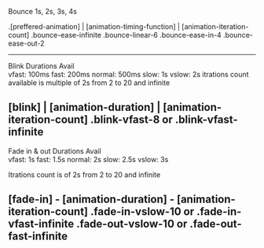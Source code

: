 Bounce 
1s, 2s, 3s, 4s

.[preffered-animation] | [animation-timing-function] | [animation-iteration-count]
.bounce-ease-infinite
.bounce-linear-6
.bounce-ease-in-4
.bounce-ease-out-2

------------------------------------------------------------------------------------------------------------------
Blink
Durations		Avail			
vfast: 			100ms
fast: 			200ms
normal: 		500ms
slow: 			1s
vslow: 			2s
itrations count available is multiple of 2s from 2 to 20 and infinite

[blink] | [animation-duration] | [animation-iteration-count]
.blink-vfast-8 or .blink-vfast-infinite
------------------------------------------------------------------------------------------------------------------

Fade in & out
Durations		Avail			
vfast: 			1s
fast: 			1.5s
normal: 		2s
slow: 			2.5s
vslow: 			3s

Itrations count is of 2s from 2 to 20 and infinite

[fade-in] - [animation-duration] - [animation-iteration-count]
.fade-in-vslow-10  or .fade-in-vfast-infinite
.fade-out-vslow-10  or .fade-out-fast-infinite
------------------------------------------------------------------------------------------------------------------
